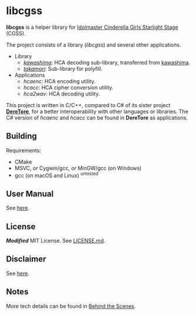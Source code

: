 # libcgss

**libcgss** is a helper library for [Idolmaster Cinderella Girls Starlight Stage](http://cinderella.idolmaster.jp/sl-stage/)
(CGSS).

The project consists of a library (*libcgss*) and several other applications.

- Library
  - [*kawashima*](http://www.project-imas.com/wiki/Mizuki_Kawashima): HCA decoding sub-library, transferred from [kawashima](https://github.com/hozuki/kawashima).
  - [*takamori*](http://www.project-imas.com/wiki/Aiko_Takamori): Sub-library for polyfill.
- Applications
  - *hcaenc*: HCA encoding utility.
  - *hcacc*: HCA cipher conversion utility.
  - *hca2wav*: HCA decoding utility.

This project is written in C/C++, compared to C# of its sister project [**DereTore**](https://github.com/hozuki/DereTore),
for a better interoperability with other languages or libraries. The C# version of *hcaenc* and *hcacc*
can be found in **DereTore** as applications.

## Building

Requirements:

- CMake
- MSVC, *or* Cygwin/gcc, *or* MinGW/gcc (on Windows)
- gcc (on macOS and Linux) <sup>untested</sup>

## User Manual

See [here](docs/user-manual.md).

## License

_**Modified**_ MIT License. See [LICENSE.md](LICENSE.md).

## Disclaimer

See [here](DISCLAIMER.md).

## Notes

More tech details can be found in [Behind the Scenes](docs/behind-the-scenes.md).
